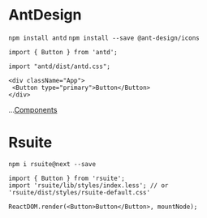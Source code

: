 # AntDesign

`npm install antd`
`npm install --save @ant-design/icons`

`import { Button } from 'antd';`

`import "antd/dist/antd.css";`

```JSX
<div className="App">
 <Button type="primary">Button</Button>
</div>
```
...[Components](https://ant.design/components/overview/)

# Rsuite

`npm i rsuite@next --save`

```JSX
import { Button } from 'rsuite';
import 'rsuite/lib/styles/index.less'; // or 'rsuite/dist/styles/rsuite-default.css'

ReactDOM.render(<Button>Button</Button>, mountNode);
```
